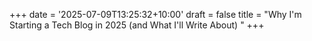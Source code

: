 +++
date = '2025-07-09T13:25:32+10:00'
draft = false
title = "Why I'm Starting a Tech Blog in 2025 (and What I'll Write About) "
+++
